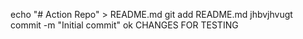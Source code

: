 echo "# Action Repo" > README.md
git add README.md
jhbvjhvugt commit -m "Initial commit"
ok
CHANGES FOR TESTING
